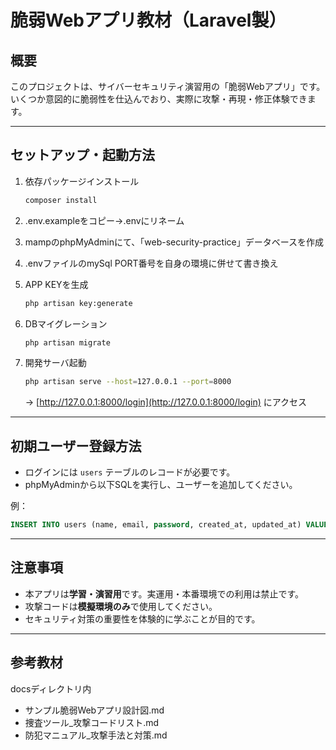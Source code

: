 # 脆弱Webアプリ教材（Laravel製）

## 概要

このプロジェクトは、サイバーセキュリティ演習用の「脆弱Webアプリ」です。
いくつか意図的に脆弱性を仕込んでおり、実際に攻撃・再現・修正体験できます。


---

## セットアップ・起動方法

1. 依存パッケージインストール
    ```bash
    composer install
    ```

2. .env.exampleをコピー→.envにリネーム

3. mampのphpMyAdminにて、「web-security-practice」データベースを作成

4. .envファイルのmySql PORT番号を自身の環境に併せて書き換え

5. APP KEYを生成
    ```bash
    php artisan key:generate
    ```

6. DBマイグレーション
    ```bash
    php artisan migrate
    ```

7. 開発サーバ起動
    ```bash
    php artisan serve --host=127.0.0.1 --port=8000
    ```
    → [http://127.0.0.1:8000/login](http://127.0.0.1:8000/login) にアクセス

---

## 初期ユーザー登録方法

- ログインには `users` テーブルのレコードが必要です。
- phpMyAdminから以下SQLを実行し、ユーザーを追加してください。

例：

```sql
INSERT INTO users (name, email, password, created_at, updated_at) VALUES ('testuser', 'test@example.com', 'testpass', NOW(), NOW());
```

---

## 注意事項

- 本アプリは**学習・演習用**です。実運用・本番環境での利用は禁止です。
- 攻撃コードは**模擬環境のみ**で使用してください。
- セキュリティ対策の重要性を体験的に学ぶことが目的です。

---

## 参考教材
docsディレクトリ内
- サンプル脆弱Webアプリ設計図.md
- 捜査ツール_攻撃コードリスト.md
- 防犯マニュアル_攻撃手法と対策.md
